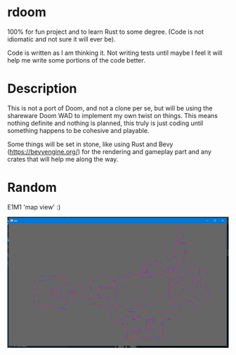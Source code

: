 # rdoom

100% for fun project and to learn Rust to some degree. (Code is not idiomatic and not sure it will ever be).

Code is written as I am thinking it. Not writing tests until maybe I feel it will help me write some portions of the code better. 

# Description

This is not a port of Doom, and not a clone per se, but will be using the shareware Doom WAD to implement my own twist on things. This means nothing definite and nothing is planned, this truly is just coding until something happens to be cohesive and playable.

Some things will be set in stone, like using Rust and Bevy (https://bevyengine.org/) for the rendering and gameplay part and any crates that will help me along the way.


# Random

E1M1 'map view' :)

<img src="https://github.com/codedjinn/rdoom/blob/main/docs/images/screenshot.png"/>

